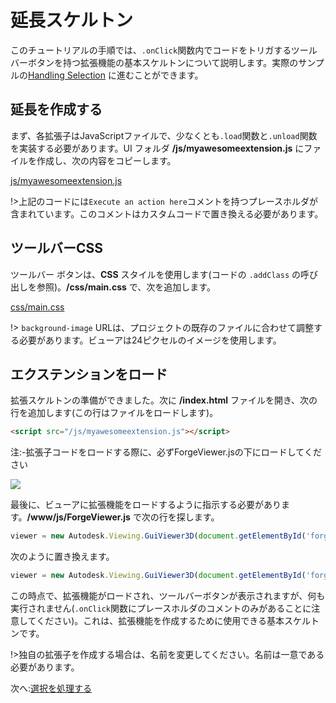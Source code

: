 # 延長スケルトン

このチュートリアルの手順では、`.onClick`関数内でコードをトリガするツールバーボタンを持つ拡張機能の基本スケルトンについて説明します。実際のサンプルの[Handling Selection](/ja_jp/viewer/extensions/selection) に進むことができます。

## 延長を作成する

まず、各拡張子はJavaScriptファイルで、少なくとも`.load`関数と`.unload`関数を実装する必要があります。UI フォルダ **/js/myawesomeextension.js** にファイルを作成し、次の内容をコピーします。 

[js/myawesomeextension.js](_snippets/extensions/js/myawesomeextension.js ':include :type=code javascript')

!>上記のコードには`Execute an action here`コメントを持つプレースホルダが含まれています。このコメントはカスタムコードで置き換える必要があります。

## ツールバーCSS

ツールバー ボタンは、**CSS** スタイルを使用します(コードの `.addClass` の呼び出しを参照)。**/css/main.css** で、次を追加します。

[css/main.css](_snippets/extensions/css/main.1.css ':include :type=code css')

!> `background-image` URLは、プロジェクトの既存のファイルに合わせて調整する必要があります。ビューアは24ピクセルのイメージを使用します。

## エクステンションをロード

拡張スケルトンの準備ができました。次に **/index.html** ファイルを開き、次の行を追加します(この行はファイルをロードします)。

```html
<script src="/js/myawesomeextension.js"></script>
```

注:-拡張子<scripts>コードをロードする際に、必ずForgeViewer.jsの下にロードしてください 

![](_media/forge/extension_example.png)



最後に、ビューアに拡張機能をロードするように指示する必要があります。**/www/js/ForgeViewer.js** で次の行を探します。

```javascript
viewer = new Autodesk.Viewing.GuiViewer3D(document.getElementById('forgeViewer'));
```

次のように置き換えます。

```javascript
viewer = new Autodesk.Viewing.GuiViewer3D(document.getElementById('forgeViewer'), { extensions: ['MyAwesomeExtension'] });
```

この時点で、拡張機能がロードされ、ツールバーボタンが表示されますが、何も実行されません(`.onClick`関数にプレースホルダのコメントのみがあることに注意してください)。これは、拡張機能を作成するために使用できる基本スケルトンです。 

!>独自の拡張子を作成する場合は、名前を変更してください。名前は一意である必要があります。 


次へ:[選択を処理する](/ja_jp/viewer/extensions/selection)
